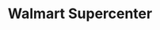 ---
title: "Walmart Supercenter"
url: /denham-springs/walmart-supercenter-louisiana-highway-16/
shop: supermarket
---
